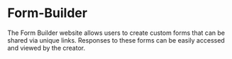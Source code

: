# Form-Builder
The Form Builder website allows users to create custom forms that can be shared via unique links. Responses to these forms can be easily accessed and viewed by the creator.
